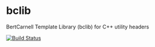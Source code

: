 bclib
=====

BertCarnell Template Library (bclib) for C++ utility headers

[![Build Status](https://travis-ci.org/bertcarnell/bclib.svg?branch=master)](https://travis-ci.org/bertcarnell/bclib)
